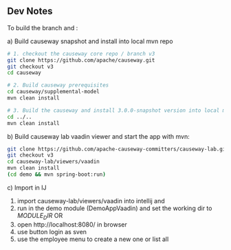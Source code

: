 ## Dev Notes

To build the branch and :

a) Build causeway snapshot and install into local mvn repo
```sh
# 1. checkout the causeway core repo / branch v3
git clone https://github.com/apache/causeway.git
git checkout v3
cd causeway

# 2. Build causeway prerequisites
cd causeway/supplemental-model
mvn clean install

# 3. Build the causeway and install 3.0.0-snapshot version into local mvn repo
cd ../..
mvn clean install
```

b) Build causeway lab vaadin viewer and start the app with mvn:
```sh
git clone https://github.com/apache-causeway-committers/causeway-lab.git 
git checkout v3
cd causeway-lab/viewers/vaadin
mvn clean install
(cd demo && mvn spring-boot:run)
```

c) Import in IJ
1. import causeway-lab/viewers/vaadin into intellij and
2. run in the demo module (DemoAppVaadin) and set the working dir to $MODULE_DIR$ OR
3. open http://localhost:8080/ in browser
4. use button login as sven
5. use the employee menu to create a new one or list all